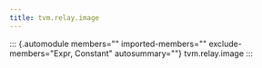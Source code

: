 ```yaml
---
title: tvm.relay.image
---
```


::: {.automodule members="" imported-members="" exclude-members="Expr, Constant" autosummary=""}
tvm.relay.image
:::
